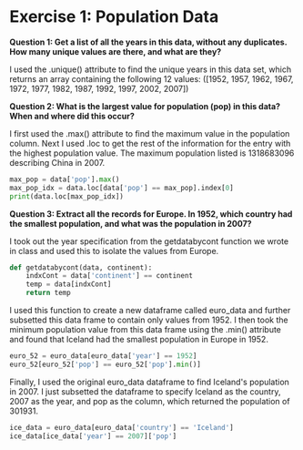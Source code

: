 # Exercise 1: Population Data
 
**Question 1: Get a list of all the years in this data, without any duplicates. How many unique values are there, and what are they?**

I used the .unique() attribute to find the unique years in this data set, which returns an array containing the following 12 values: 
([1952, 1957, 1962, 1967, 1972, 1977, 1982, 1987, 1992, 1997, 2002, 2007]) 

**Question 2: What is the largest value for population (pop) in this data? When and where did this occur?**

I first used the .max() attribute to find the maximum value in the population column. Next I used .loc to get the rest of the information for the entry with the highest population value. The maximum population listed is 1318683096 describing China in 2007. 

```python
max_pop = data['pop'].max()
max_pop_idx = data.loc[data['pop'] == max_pop].index[0]
print(data.loc[max_pop_idx])
```

**Question 3: Extract all the records for Europe. In 1952, which country had the smallest population, and what was the population in 2007?**

I took out the year specification from the getdatabycont function we wrote in class and used this to isolate the values from Europe. 

```python
def getdatabycont(data, continent):
    indxCont = data['continent'] == continent
    temp = data[indxCont]
    return temp
```

I used this function to create a new dataframe called euro_data and further subsetted this data frame to contain only values from 1952. I then took the minimum population value from this data frame using the .min() attribute and found that Iceland had the smallest population in Europe in 1952. 

```python
euro_52 = euro_data[euro_data['year'] == 1952]
euro_52[euro_52['pop'] == euro_52['pop'].min()]
```

Finally, I used the original euro_data dataframe to find Iceland's population in 2007. I just subsetted the dataframe to specify Iceland as the country, 2007 as the year, and pop as the column, which returned the population of 301931.

```python
ice_data = euro_data[euro_data['country'] == 'Iceland']
ice_data[ice_data['year'] == 2007]['pop']
```
